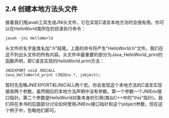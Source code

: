## 2.4 创建本地方法头文件

接着我们用javah工具生成JNI头文件，它在实现C语言本地方法时会很有用。你可以在HelloWorld类所在的目录执行命令：

```
javah -jni HelloWorld
```

头文件的名字是类名加".h"结尾。上面的命令将产生"HelloWorld.h"文件。我们在这不列出头文件的所有内容。头文件中最重要的部分为Java\_HelloWorld\_print的函数声明，即C语言实现的HelloWorld.print方法：

```
JNIEXPORT void JNICALL
Java_HelloWorld_print (JNIEnv *, jobject);
```

暂时先忽略JNIEXPORT和JNICALL两个宏。你会发现这个本地方法的C语言实现接收两个参数，虽然相应的本地方法声明中没有参数。第一个参数一个JNIEnv接口指针。第二个参数是HelloWorld对象本身的引用\(类似C++中的"this"指针\)。我们将在本书的后面部分讨论如何使用JNIEnv接口指针和这个jobject参数，但在这个例子中，忽略他们即可。

